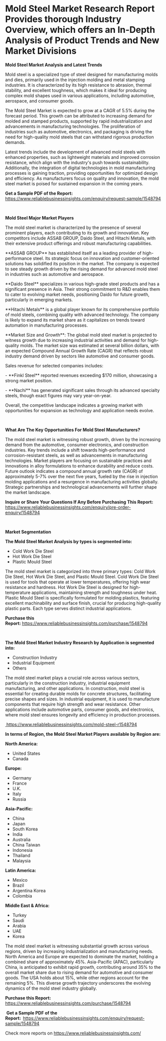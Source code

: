<p><h1>Mold Steel Market Research Report Provides thorough Industry Overview, which offers an In-Depth Analysis of Product Trends and New Market Divisions</h1></p><p><strong>Mold Steel Market Analysis and Latest Trends</strong></p>
<p><p>Mold steel is a specialized type of steel designed for manufacturing molds and dies, primarily used in the injection molding and metal stamping industries. It is characterized by its high resistance to abrasion, thermal stability, and excellent toughness, which makes it ideal for producing complex mold shapes used in various applications, including automotive, aerospace, and consumer goods.</p><p>The Mold Steel Market is expected to grow at a CAGR of 5.5% during the forecast period. This growth can be attributed to increasing demand for molded and stamped products, supported by rapid industrialization and advancements in manufacturing technologies. The proliferation of industries such as automotive, electronics, and packaging is driving the need for high-quality mold steels that can withstand rigorous production demands.</p><p>Latest trends include the development of advanced mold steels with enhanced properties, such as lightweight materials and improved corrosion resistance, which align with the industry's push towards sustainability. Additionally, the integration of digital technologies in mold manufacturing processes is gaining traction, providing opportunities for optimized design and efficiency. As manufacturers focus on quality and innovation, the mold steel market is poised for sustained expansion in the coming years.</p></p>
<p><strong>Get a Sample PDF of the Report:&nbsp;</strong> <a href="https://www.reliablebusinessinsights.com/enquiry/request-sample/1548794?utm_campaign=3032&utm_medium=2&utm_source=Github&utm_content=ia&utm_term=01042025&utm_id=mold-steel">https://www.reliablebusinessinsights.com/enquiry/request-sample/1548794</a></p>
<p>&nbsp;</p>
<p><strong>Mold Steel Major Market Players</strong></p>
<p><p>The mold steel market is characterized by the presence of several prominent players, each contributing to its growth and innovation. Key competitors include ASSAB GROUP, Daido Steel, and Hitachi Metals, with their extensive product offerings and robust manufacturing capabilities.</p><p>**ASSAB GROUP** has established itself as a leading provider of high-performance steel. Its strategic focus on innovation and customer-oriented solutions has solidified its position in the market. The company is expected to see steady growth driven by the rising demand for advanced mold steel in industries such as automotive and aerospace.</p><p>**Daido Steel** specializes in various high-grade steel products and has a significant presence in Asia. Their strong commitment to R&D enables them to cater to evolving market needs, positioning Daido for future growth, particularly in emerging markets.</p><p>**Hitachi Metals** is a global player known for its comprehensive portfolio of mold steels, combining quality with advanced technology. The company is likely to expand its market share as it capitalizes on trends toward automation in manufacturing processes.</p><p>**Market Size and Growth**: The global mold steel market is projected to witness growth due to increasing industrial activities and demand for high-quality molds. The market size was estimated at several billion dollars, with an expected Compound Annual Growth Rate (CAGR) that reflects robust industry demand driven by sectors like automotive and consumer goods.</p><p>Sales revenue for selected companies includes:</p><p>- **Finkl Steel** reported revenues exceeding $170 million, showcasing a strong market position.</p><p>- **Nachi** has generated significant sales through its advanced specialty steels, though exact figures may vary year-on-year.</p><p>Overall, the competitive landscape indicates a growing market with opportunities for expansion as technology and application needs evolve.</p></p>
<p>&nbsp;</p>
<p><strong>What Are The Key Opportunities For Mold Steel Manufacturers?</strong></p>
<p><p>The mold steel market is witnessing robust growth, driven by the increasing demand from the automotive, consumer electronics, and construction industries. Key trends include a shift towards high-performance and corrosion-resistant steels, as well as advancements in manufacturing technologies. Market players are focusing on sustainable practices and innovations in alloy formulations to enhance durability and reduce costs. Future outlook indicates a compound annual growth rate (CAGR) of approximately 5-7% over the next five years, fueled by the rise in injection molding applications and a resurgence in manufacturing activities globally. Strategic partnerships and technological advancements will further shape the market landscape.</p></p>
<p><strong>Inquire or Share Your Questions If Any Before Purchasing This Report:</strong> <a href="https://www.reliablebusinessinsights.com/enquiry/pre-order-enquiry/1548794?utm_campaign=3032&utm_medium=2&utm_source=Github&utm_content=ia&utm_term=01042025&utm_id=mold-steel">https://www.reliablebusinessinsights.com/enquiry/pre-order-enquiry/1548794</a></p>
<p>&nbsp;</p>
<p><strong>Market Segmentation</strong></p>
<p><strong>The Mold Steel Market Analysis by types is segmented into:</strong></p>
<p><ul><li>Cold Work Die Steel</li><li>Hot Work Die Steel</li><li>Plastic Mould Steel</li></ul></p>
<p><p>The mold steel market is categorized into three primary types: Cold Work Die Steel, Hot Work Die Steel, and Plastic Mould Steel. Cold Work Die Steel is used for tools that operate at lower temperatures, offering high wear resistance and hardness. Hot Work Die Steel is designed for high-temperature applications, maintaining strength and toughness under heat. Plastic Mould Steel is specifically formulated for molding plastics, featuring excellent machinability and surface finish, crucial for producing high-quality plastic parts. Each type serves distinct industrial applications.</p></p>
<p><strong>Purchase this Report:&nbsp;</strong><a href="https://www.reliablebusinessinsights.com/purchase/1548794?utm_campaign=3032&utm_medium=2&utm_source=Github&utm_content=ia&utm_term=01042025&utm_id=mold-steel">https://www.reliablebusinessinsights.com/purchase/1548794</a></p>
<p>&nbsp;</p>
<p><strong>The Mold Steel Market Industry Research by Application is segmented into:</strong></p>
<p><ul><li>Construction Industry</li><li>Industrial Equipment</li><li>Others</li></ul></p>
<p><p>The mold steel market plays a crucial role across various sectors, particularly in the construction industry, industrial equipment manufacturing, and other applications. In construction, mold steel is essential for creating durable molds for concrete structures, facilitating precise shapes and sizes. In industrial equipment, it is used to manufacture components that require high strength and wear resistance. Other applications include automotive parts, consumer goods, and electronics, where mold steel ensures longevity and efficiency in production processes.</p></p>
<p><a href="https://www.reliablebusinessinsights.com/mold-steel-r1548794?utm_campaign=3032&utm_medium=2&utm_source=Github&utm_content=ia&utm_term=01042025&utm_id=mold-steel">&nbsp;https://www.reliablebusinessinsights.com/mold-steel-r1548794</a></p>
<p><strong>In terms of Region, the Mold Steel Market Players available by Region are:</strong></p>
<p>
    <p> <strong> North America: </strong>
        <ul>
            <li>United States</li>
            <li>Canada</li>
        </ul>
        </p> 
    <p> <strong> Europe: </strong>
        <ul>
            <li>Germany</li>
            <li>France</li>
            <li>U.K.</li>
            <li>Italy</li>
            <li>Russia</li>
        </ul>
        </p> 
    <p> <strong> Asia-Pacific: </strong>
        <ul>
            <li>China</li>
            <li>Japan</li>
            <li>South Korea</li>
            <li>India</li>
            <li>Australia</li>
            <li>China Taiwan</li>
            <li>Indonesia</li>
            <li>Thailand</li>
            <li>Malaysia</li>
        </ul>
        </p> 
    <p> <strong> Latin America: </strong>
        <ul>
            <li>Mexico</li>
            <li>Brazil</li>
            <li>Argentina Korea</li>
            <li>Colombia</li>
        </ul>
        </p> 
    <p> <strong> Middle East & Africa: </strong>
        <ul>
            <li>Turkey</li>
            <li>Saudi</li>
            <li>Arabia</li>
            <li>UAE</li>
            <li>Korea</li>
        </ul>
    </p>
    </p>
<p><p>The mold steel market is witnessing substantial growth across various regions, driven by increasing industrialization and manufacturing needs. North America and Europe are expected to dominate the market, holding a combined share of approximately 45%. Asia-Pacific (APAC), particularly China, is anticipated to exhibit rapid growth, contributing around 35% to the overall market share due to rising demand for automotive and consumer goods. The USA holds about 15%, while other regions account for the remaining 5%. This diverse growth trajectory underscores the evolving dynamics of the mold steel industry globally.</p></p>
<p><strong>Purchase this Report: </strong><a href="https://www.reliablebusinessinsights.com/purchase/1548794?utm_campaign=3032&utm_medium=2&utm_source=Github&utm_content=ia&utm_term=01042025&utm_id=mold-steel">https://www.reliablebusinessinsights.com/purchase/1548794</a></p>
<p>&nbsp;<strong>Get a Sample PDF of the Report:&nbsp;&nbsp;</strong><a href="https://www.reliablebusinessinsights.com/enquiry/request-sample/1548794?utm_campaign=3032&utm_medium=2&utm_source=Github&utm_content=ia&utm_term=01042025&utm_id=mold-steel">https://www.reliablebusinessinsights.com/enquiry/request-sample/1548794</a></p>
<p><strong></strong></p>
<p>Check more reports on <a href="https://www.reliablebusinessinsights.com/?utm_campaign=3032&utm_medium=2&utm_source=Github&utm_content=ia&utm_term=01042025&utm_id=mold-steel">https://www.reliablebusinessinsights.com/</a></p>